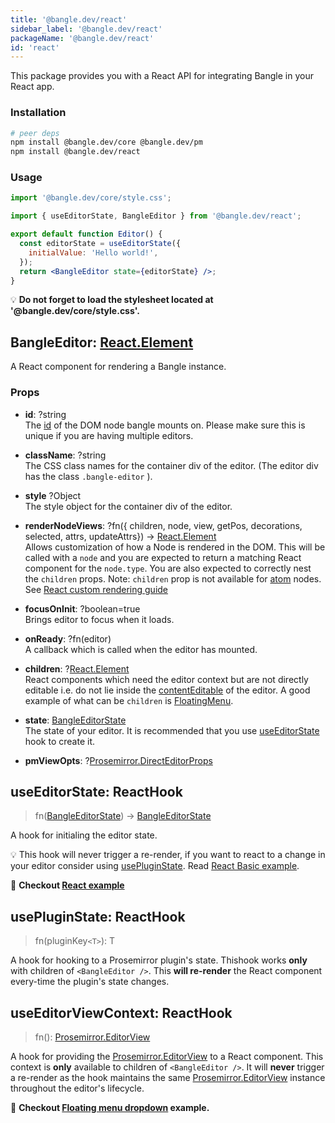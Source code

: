 ```yaml
---
title: '@bangle.dev/react'
sidebar_label: '@bangle.dev/react'
packageName: '@bangle.dev/react'
id: 'react'
---
```


This package provides you with a React API for integrating Bangle in your React app.

### Installation

```sh
# peer deps
npm install @bangle.dev/core @bangle.dev/pm
npm install @bangle.dev/react
```

### Usage

```jsx
import '@bangle.dev/core/style.css';

import { useEditorState, BangleEditor } from '@bangle.dev/react';

export default function Editor() {
  const editorState = useEditorState({
    initialValue: 'Hello world!',
  });
  return <BangleEditor state={editorState} />;
}
```

:bulb: **Do not forget to load the stylesheet located at '@bangle.dev/core/style.css'.**

## BangleEditor: [React.Element](https://reactjs.org/docs/react-api.html#reactcomponent)

A React component for rendering a Bangle instance.

### Props

- **id**: ?string  
  The [id](https://developer.mozilla.org/en-US/docs/Web/HTML/Global_attributes/id) of the DOM node bangle mounts on. Please make sure this is unique if you are having multiple editors.

- **className**: ?string  
  The CSS class names for the container div of the editor. (The editor div has the class `.bangle-editor` ).

- **style** ?Object  
  The style object for the container div of the editor.

- **renderNodeViews**: ?fn({ children, node, view, getPos, decorations, selected, attrs, updateAttrs}) -> [React.Element](https://reactjs.org/docs/react-api.html#reactcomponent)   
  Allows customization of how a Node is rendered in the DOM. This will be called with a `node` and you are expected to return a matching React component for the `node.type`. You are also expected to correctly nest the `children` props. Note: `children` prop is not available for [atom](https://prosemirror.net/docs/ref/#model.NodeSpec.atom) nodes. See [React custom rendering guide](/docs/guides/custom-rendering-speech)

- **focusOnInit**: ?boolean=true   
  Brings editor to focus when it loads.

- **onReady**: ?fn(editor)   
  A callback which is called when the editor has mounted.

- **children**: ?[React.Element](https://reactjs.org/docs/react-api.html#reactcomponent)   
  React components which need the editor context but are not directly editable i.e. do not lie inside the [contentEditable](https://developer.mozilla.org/en-US/docs/Web/Guide/HTML/Editable_content) of the editor. A good example of what can be `children` is [FloatingMenu](/docs/api/react_menu#floatingmenu-reactelement).

- **state**: [BangleEditorState](/docs/api/core/#bangleeditorstate)   
  The state of your editor. It is recommended that you use [useEditorState](#useeditorstate-reacthook) hook to create it.

- **pmViewOpts**: ?[Prosemirror.DirectEditorProps](https://prosemirror.net/docs/ref/#view.DirectEditorProps)

## useEditorState: ReactHook

> fn([BangleEditorState](/docs/api/core/#bangleeditorstate)) -> [BangleEditorState](/docs/api/core/#bangleeditorstate)

A hook for initialing the editor state.

:bulb: This hook will never trigger a re-render, if you want to react to a change in your editor consider using [usePluginState](#usepluginstate-reacthook). Read [React Basic example](/docs/examples/react-basic-editor).

:book: **Checkout [React example](/docs/examples/react-basic-editor)**

## usePluginState: ReactHook

> fn(pluginKey`<T>`): T

A hook for hooking to a Prosemirror plugin's state. Thishook works **only** with children of `<BangleEditor />`. This **will re-render** the React component every-time the plugin's state changes.

## useEditorViewContext: ReactHook

> fn(): [Prosemirror.EditorView](https://prosemirror.net/docs/ref/#view.EditorView)

A hook for providing the [Prosemirror.EditorView](https://prosemirror.net/docs/ref/#view.EditorView) to a React component. This context is **only** available to children of `<BangleEditor />`. It will **never** trigger a re-render as the hook maintains the same [Prosemirror.EditorView](https://prosemirror.net/docs/ref/#view.EditorView) instance throughout the editor's lifecycle.

:book: **Checkout [Floating menu dropdown](/docs/examples/react-floating-menu#menu-dropdown) example.**
